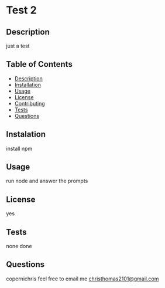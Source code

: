 
# Test 2

## Description
  just a test

## Table of Contents
  - [Description](#description)
  - [Installation](#installation)
  - [Usage](#usage)
  - [License](#license)
  - [Contributing](#contributing)
  - [Tests](#tests)
  - [Questions](#questions)

## Instalation
  install npm

## Usage
  run node and answer the prompts

## License
  yes

## Tests
  none done

## Questions
  copernichris
  feel free to email me
  christhomas2101@gmail.com
